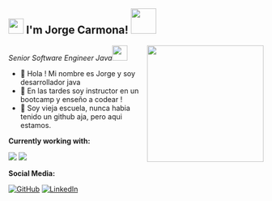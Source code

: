 <h2><img src="https://emojis.slackmojis.com/emojis/images/1531849430/4246/blob-sunglasses.gif?1531849430" width="30"/> I'm Jorge Carmona! <img src="https://media.giphy.com/media/12oufCB0MyZ1Go/giphy.gif" width="50"></h2>
<img align='right' src="https://media.giphy.com/media/M9gbBd9nbDrOTu1Mqx/giphy.gif" width="230">
<p><em>Senior Software Engineer Java<img src="https://media.giphy.com/media/WUlplcMpOCEmTGBtBW/giphy.gif" width="30"> 
</em></p>


- 👋 Hola ! Mi nombre es Jorge y soy desarrollador java
- 👀 En las tardes soy instructor en un bootcamp y enseño a codear !
- 🌱 Soy vieja escuela, nunca habia tenido un github aja, pero aqui estamos.

**Currently working with:**

<a href="https://www.docker.com/" title="Docker"><img src="icons/docker.png" /></a>
<a href="https://www.java.com/" title="Java"><img src="https://img.icons8.com/?size=512&id=13679&format=png" /></a>


  **Social Media:**

[![GitHub](icons/github.png)](https://github.com/uraken-5)
[![LinkedIn](icons/linkedin.png)](https://www.linkedin.com/in/jecarmona/)
